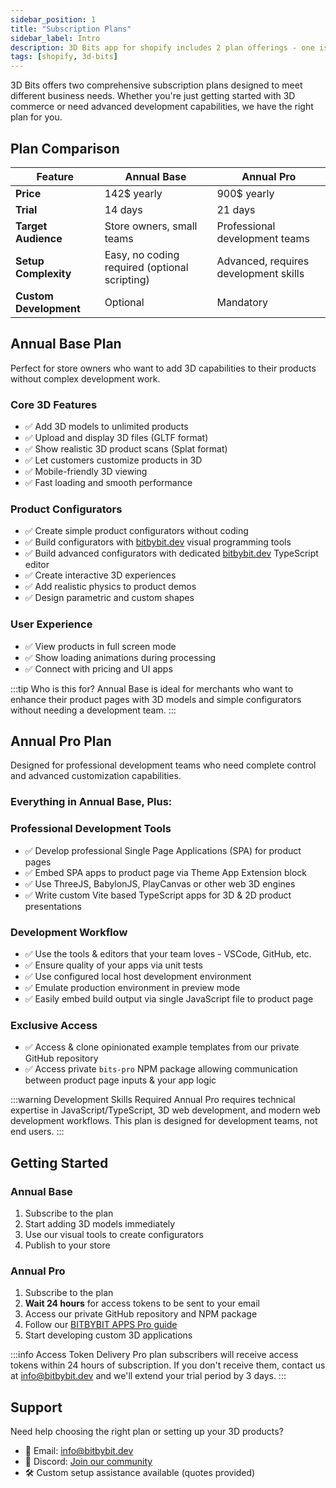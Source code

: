 ```yaml
---
sidebar_position: 1
title: "Subscription Plans"
sidebar_label: Intro
description: 3D Bits app for shopify includes 2 plan offerings - one is meant for basic 3D product pages & configurator setups, the other is meant for stores who are managed by professional development teams working on larger applications.
tags: [shopify, 3d-bits]
---
```


3D Bits offers two comprehensive subscription plans designed to meet different business needs. Whether you're just getting started with 3D commerce or need advanced development capabilities, we have the right plan for you.

## Plan Comparison

| Feature | Annual Base | Annual Pro |
|---------|-------------|------------|
| **Price** | 142$ yearly | 900$ yearly |
| **Trial** | 14 days | 21 days |
| **Target Audience** | Store owners, small teams | Professional development teams |
| **Setup Complexity** | Easy, no coding required (optional scripting) | Advanced, requires development skills |
| **Custom Development** | Optional | Mandatory |

## Annual Base Plan

Perfect for store owners who want to add 3D capabilities to their products without complex development work.

### Core 3D Features
- ✅ Add 3D models to unlimited products
- ✅ Upload and display 3D files (GLTF format)
- ✅ Show realistic 3D product scans (Splat format)
- ✅ Let customers customize products in 3D
- ✅ Mobile-friendly 3D viewing
- ✅ Fast loading and smooth performance

### Product Configurators
- ✅ Create simple product configurators without coding
- ✅ Build configurators with [bitbybit.dev](https://bitbybit.dev) visual programming tools
- ✅ Build advanced configurators with dedicated [bitbybit.dev](https://bitbybit.dev) TypeScript editor
- ✅ Create interactive 3D experiences
- ✅ Add realistic physics to product demos
- ✅ Design parametric and custom shapes

### User Experience
- ✅ View products in full screen mode
- ✅ Show loading animations during processing
- ✅ Connect with pricing and UI apps

:::tip Who is this for?
Annual Base is ideal for merchants who want to enhance their product pages with 3D models and simple configurators without needing a development team.
:::

## Annual Pro Plan

Designed for professional development teams who need complete control and advanced customization capabilities.

### Everything in Annual Base, Plus:

### Professional Development Tools
- ✅ Develop professional Single Page Applications (SPA) for product pages
- ✅ Embed SPA apps to product page via Theme App Extension block
- ✅ Use ThreeJS, BabylonJS, PlayCanvas or other web 3D engines
- ✅ Write custom Vite based TypeScript apps for 3D & 2D product presentations

### Development Workflow
- ✅ Use the tools & editors that your team loves - VSCode, GitHub, etc.
- ✅ Ensure quality of your apps via unit tests
- ✅ Use configured local host development environment
- ✅ Emulate production environment in preview mode
- ✅ Easily embed build output via single JavaScript file to product page

### Exclusive Access
- ✅ Access & clone opinionated example templates from our private GitHub repository
- ✅ Access private `bits-pro` NPM package allowing communication between product page inputs & your app logic

:::warning Development Skills Required
Annual Pro requires technical expertise in JavaScript/TypeScript, 3D web development, and modern web development workflows. This plan is designed for development teams, not end users.
:::

## Getting Started

### Annual Base
1. Subscribe to the plan
2. Start adding 3D models immediately
3. Use our visual tools to create configurators
4. Publish to your store

### Annual Pro
1. Subscribe to the plan
2. **Wait 24 hours** for access tokens to be sent to your email
3. Access our private GitHub repository and NPM package
4. Follow our [BITBYBIT APPS Pro guide](/learn/3d-bits/theme-app-extensions/bitbybit-apps)
5. Start developing custom 3D applications

:::info Access Token Delivery
Pro plan subscribers will receive access tokens within 24 hours of subscription. If you don't receive them, contact us at [info@bitbybit.dev](mailto:info@bitbybit.dev) and we'll extend your trial period by 3 days.
:::

## Support

Need help choosing the right plan or setting up your 3D products?

- 📧 Email: [info@bitbybit.dev](mailto:info@bitbybit.dev)
- 💬 Discord: [Join our community](https://discord.gg/GSe3VMe)
- 🛠️ Custom setup assistance available (quotes provided)
